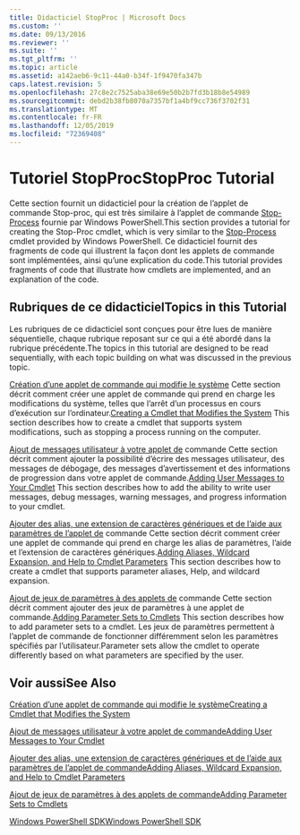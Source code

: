 ```yaml
---
title: Didacticiel StopProc | Microsoft Docs
ms.custom: ''
ms.date: 09/13/2016
ms.reviewer: ''
ms.suite: ''
ms.tgt_pltfrm: ''
ms.topic: article
ms.assetid: a142aeb6-9c11-44a0-b34f-1f9470fa347b
caps.latest.revision: 5
ms.openlocfilehash: 27c8e2c7525aba38e69e50b2b7fd3b18b8e54989
ms.sourcegitcommit: debd2b38fb8070a7357bf1a4bf9cc736f3702f31
ms.translationtype: MT
ms.contentlocale: fr-FR
ms.lasthandoff: 12/05/2019
ms.locfileid: "72369408"
---
```

# <a name="stopproc-tutorial"></a><span data-ttu-id="fef4f-102">Tutoriel StopProc</span><span class="sxs-lookup"><span data-stu-id="fef4f-102">StopProc Tutorial</span></span>

<span data-ttu-id="fef4f-103">Cette section fournit un didacticiel pour la création de l’applet de commande Stop-proc, qui est très similaire à l’applet de commande [Stop-Process](/powershell/module/Microsoft.PowerShell.Management/Stop-Process) fournie par Windows PowerShell.</span><span class="sxs-lookup"><span data-stu-id="fef4f-103">This section provides a tutorial for creating the Stop-Proc cmdlet, which is very similar to the [Stop-Process](/powershell/module/Microsoft.PowerShell.Management/Stop-Process) cmdlet provided by Windows PowerShell.</span></span> <span data-ttu-id="fef4f-104">Ce didacticiel fournit des fragments de code qui illustrent la façon dont les applets de commande sont implémentées, ainsi qu’une explication du code.</span><span class="sxs-lookup"><span data-stu-id="fef4f-104">This tutorial provides fragments of code that illustrate how cmdlets are implemented, and an explanation of the code.</span></span>

## <a name="topics-in-this-tutorial"></a><span data-ttu-id="fef4f-105">Rubriques de ce didacticiel</span><span class="sxs-lookup"><span data-stu-id="fef4f-105">Topics in this Tutorial</span></span>

<span data-ttu-id="fef4f-106">Les rubriques de ce didacticiel sont conçues pour être lues de manière séquentielle, chaque rubrique reposant sur ce qui a été abordé dans la rubrique précédente.</span><span class="sxs-lookup"><span data-stu-id="fef4f-106">The topics in this tutorial are designed to be read sequentially, with each topic building on what was discussed in the previous topic.</span></span>

<span data-ttu-id="fef4f-107">[Création d’une applet de commande qui modifie le système](./creating-a-cmdlet-that-modifies-the-system.md) Cette section décrit comment créer une applet de commande qui prend en charge les modifications du système, telles que l’arrêt d’un processus en cours d’exécution sur l’ordinateur.</span><span class="sxs-lookup"><span data-stu-id="fef4f-107">[Creating a Cmdlet that Modifies the System](./creating-a-cmdlet-that-modifies-the-system.md) This section describes how to create a cmdlet that supports system modifications, such as stopping a process running on the computer.</span></span>

<span data-ttu-id="fef4f-108">[Ajout de messages utilisateur à votre applet de](./adding-user-messages-to-your-cmdlet.md) commande Cette section décrit comment ajouter la possibilité d’écrire des messages utilisateur, des messages de débogage, des messages d’avertissement et des informations de progression dans votre applet de commande.</span><span class="sxs-lookup"><span data-stu-id="fef4f-108">[Adding User Messages to Your Cmdlet](./adding-user-messages-to-your-cmdlet.md) This section describes how to add the ability to write user messages, debug messages, warning messages, and progress information to your cmdlet.</span></span>

<span data-ttu-id="fef4f-109">[Ajouter des alias, une extension de caractères génériques et de l’aide aux paramètres de l’applet de](./adding-aliases-wildcard-expansion-and-help-to-cmdlet-parameters.md) commande Cette section décrit comment créer une applet de commande qui prend en charge les alias de paramètres, l’aide et l’extension de caractères génériques.</span><span class="sxs-lookup"><span data-stu-id="fef4f-109">[Adding Aliases, Wildcard Expansion, and Help to Cmdlet Parameters](./adding-aliases-wildcard-expansion-and-help-to-cmdlet-parameters.md) This section describes how to create a cmdlet that supports parameter aliases, Help, and wildcard expansion.</span></span>

<span data-ttu-id="fef4f-110">[Ajout de jeux de paramètres à des applets de](./adding-parameter-sets-to-a-cmdlet.md) commande Cette section décrit comment ajouter des jeux de paramètres à une applet de commande.</span><span class="sxs-lookup"><span data-stu-id="fef4f-110">[Adding Parameter Sets to Cmdlets](./adding-parameter-sets-to-a-cmdlet.md) This section describes how to add parameter sets to a cmdlet.</span></span> <span data-ttu-id="fef4f-111">Les jeux de paramètres permettent à l’applet de commande de fonctionner différemment selon les paramètres spécifiés par l’utilisateur.</span><span class="sxs-lookup"><span data-stu-id="fef4f-111">Parameter sets allow the cmdlet to operate differently based on what parameters are specified by the user.</span></span>

## <a name="see-also"></a><span data-ttu-id="fef4f-112">Voir aussi</span><span class="sxs-lookup"><span data-stu-id="fef4f-112">See Also</span></span>

[<span data-ttu-id="fef4f-113">Création d’une applet de commande qui modifie le système</span><span class="sxs-lookup"><span data-stu-id="fef4f-113">Creating a Cmdlet that Modifies the System</span></span>](./creating-a-cmdlet-that-modifies-the-system.md)

[<span data-ttu-id="fef4f-114">Ajout de messages utilisateur à votre applet de commande</span><span class="sxs-lookup"><span data-stu-id="fef4f-114">Adding User Messages to Your Cmdlet</span></span>](./adding-user-messages-to-your-cmdlet.md)

[<span data-ttu-id="fef4f-115">Ajouter des alias, une extension de caractères génériques et de l’aide aux paramètres de l’applet de commande</span><span class="sxs-lookup"><span data-stu-id="fef4f-115">Adding Aliases, Wildcard Expansion, and Help to Cmdlet Parameters</span></span>](./adding-aliases-wildcard-expansion-and-help-to-cmdlet-parameters.md)

[<span data-ttu-id="fef4f-116">Ajout de jeux de paramètres à des applets de commande</span><span class="sxs-lookup"><span data-stu-id="fef4f-116">Adding Parameter Sets to Cmdlets</span></span>](./adding-parameter-sets-to-a-cmdlet.md)

[<span data-ttu-id="fef4f-117">Windows PowerShell SDK</span><span class="sxs-lookup"><span data-stu-id="fef4f-117">Windows PowerShell SDK</span></span>](../windows-powershell-reference.md)
